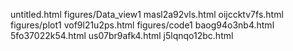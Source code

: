 untitled.html
figures/Data_view1
masl2a92vls.html
oijccktv7fs.html
figures/plot1
vof9l21u2ps.html
figures/code1
baog94o3nb4.html
5fo37022k54.html
us07br9afk4.html
j5lqnqo12bc.html